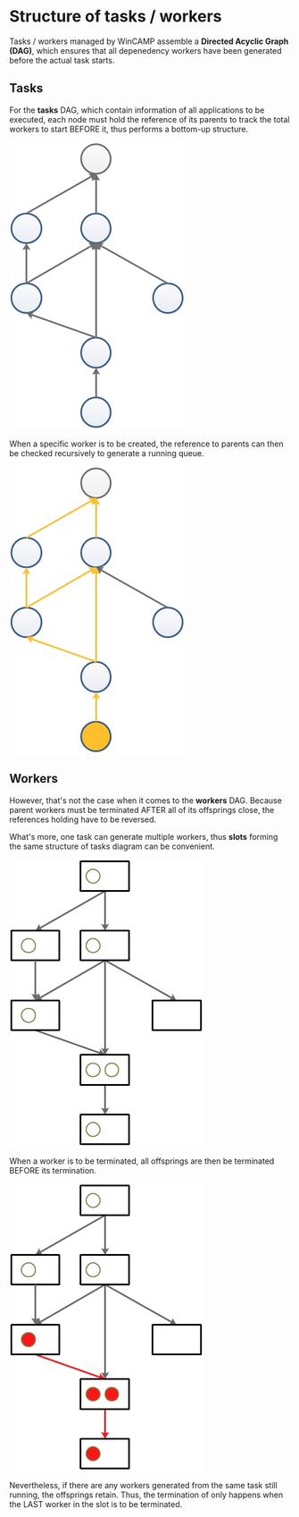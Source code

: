 # Structure of tasks / workers

Tasks / workers managed by WinCAMP assemble a __Directed Acyclic Graph (DAG)__, which ensures that all depenedency workers have been generated before the actual task starts.

## Tasks

For the __tasks__ DAG, which contain information of all applications to be executed, each node must hold the reference of its parents to track the total workers to start BEFORE it, thus performs a bottom-up structure.

![A tasks DAG](./img/tasks_diagram.jpg)

When a specific worker is to be created, the reference to parents can then be checked recursively to generate a running queue.

![Confirming the running queue](./img/tasks_running_queue.jpg)

## Workers

However, that's not the case when it comes to the __workers__ DAG. Because parent workers must be terminated AFTER all of its offsprings close, the references holding have to be reversed.

What's more, one task can generate multiple workers, thus __slots__ forming the same structure of tasks diagram can be convenient.

![A workers DAG with two tasks generated](./img/workers_diagram.jpg)

When a worker is to be terminated, all offsprings are then be terminated BEFORE its termination.

![Termination of the third left worker](./img/workers_terminate.jpg)

Nevertheless, if there are any workers generated from the same task still running, the offsprings retain. Thus, the termination of only happens when the LAST worker in the slot is to be terminated.
